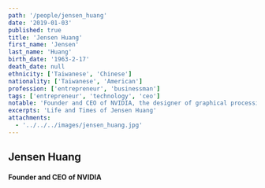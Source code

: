 ```yaml
---
path: '/people/jensen_huang'
date: '2019-01-03'
published: true
title: 'Jensen Huang'
first_name: 'Jensen'
last_name: 'Huang'
birth_date: '1963-2-17'
death_date: null
ethnicity: ['Taiwanese', 'Chinese']
nationality: ['Taiwanese', 'American']
profession: ['entrepreneur', 'businessman']
tags: ['entrepreneur', 'technology', 'ceo']
notable: 'Founder and CEO of NVIDIA, the designer of graphical processing units or GPUs'
excerpts: 'Life and Times of Jensen Huang'
attachments:
  - '../../../images/jensen_huang.jpg'
---
```


## Jensen Huang

#### Founder and CEO of NVIDIA
